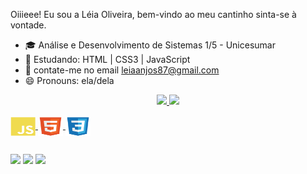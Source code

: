 Oiiieee! Eu sou a Léia Oliveira, bem-vindo ao meu cantinho sinta-se à vontade.
- 🎓 Análise e Desenvolvimento de Sistemas 1/5 - Unicesumar
- 🌱 Estudando:  HTML | CSS3 | JavaScript 
- 💬 contate-me no email leiaanjos87@gmail.com
- 😄 Pronouns: ela/dela

<div align="center">
  <a href="https://github.com/Leiah133">
  <img height="150em" src="https://github-readme-stats.vercel.app/api?username=leiah133&show_icons=true&theme=radical"/>
  <img height="150em" src="https://github-readme-stats.vercel.app/api/top-langs/?username=leiah133&layout=compact&show_icons=true&theme=radical"/>
</div>

<div style="display: inline_block"><br>
  <img align="center" alt="leia-Js" height="30" width="40" src="https://raw.githubusercontent.com/devicons/devicon/master/icons/javascript/javascript-plain.svg">
  <img align="center" alt="leia-HTML" height="30" width="40" src="https://raw.githubusercontent.com/devicons/devicon/master/icons/html5/html5-original.svg">
  <img align="center" alt="leia-CSS" height="30" width="40" src="https://raw.githubusercontent.com/devicons/devicon/master/icons/css3/css3-original.svg">
 
 
 ##


<div>
  <a href="https://instagram.com/devpress.leiah" target="_blank"><img src="https://img.shields.io/badge/-Instagram-%23E4405F?style=for-the-badge&logo=instagram&logoColor=white" target="_blank"></a>
  <a href = "mailto:devpress.leia@gmail.com"><img src="https://img.shields.io/badge/-Gmail-%23333?style=for-the-badge&logo=gmail&logoColor=white" target="_blank"></a>
  <a href="https://www.linkedin.com/in/leiaoliveira1" target="_blank"><img src="https://img.shields.io/badge/-LinkedIn-%230077B5?style=for-the-badge&logo=linkedin&logoColor=white" target="_blank"></a> 
 </div>
